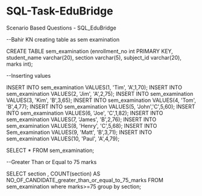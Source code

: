 # SQL-Task-EduBridge
Scenario Based Questions - SQL_EduBridge

--Bahir KN creating table as sem examination

CREATE TABLE sem_examination (enrollment_no int PRIMARY KEY,
                          student_name varchar(20),
                          section varchar(5),
                          subject_id varchar(20),
                          marks int);

--Inserting values

INSERT INTO  sem_examination VALUES(1, 'Tim', 'A',1,70);
INSERT INTO  sem_examination VALUES(2, 'Jim', 'A',2,75);
INSERT INTO  sem_examination VALUES(3, 'Kim', 'B',3,65);
INSERT INTO  sem_examination VALUES(4, 'Tom', 'B',4,77);
INSERT INTO  sem_examination VALUES(5, 'John','C',5,60);
INSERT INTO  sem_examination VALUES(6, 'Joe', 'C',1,82);
INSERT INTO  sem_examination VALUES(7, 'James', 'B',2,76);
INSERT INTO  sem_examination VALUES(8, 'Henry', 'C',5,68);
INSERT INTO  Sem_examination VALUES(9, 'Matt', 'B',3,71);
INSERT INTO  sem_examination VALUES(10, 'Paul', 'A',4,79);

SELECT * FROM sem_examination;

--Greater Than or Equal to 75 marks

SELECT section , COUNT(section) AS NO_OF_CANDIDATE_greater_than_or_equal_to_75_marks
FROM sem_examination where marks>=75 group by section;
